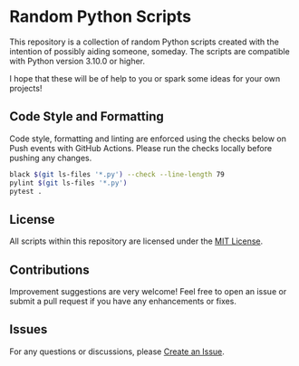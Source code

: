 # Random Python Scripts

This repository is a collection of random Python scripts created with the intention of possibly aiding someone, someday. The scripts are compatible with Python version 3.10.0 or higher.

I hope that these will be of help to you or spark some ideas for your own projects!

## Code Style and Formatting

Code style, formatting and linting are enforced using the checks below on Push events with GitHub Actions. Please run the checks locally before pushing any changes.

```bash
black $(git ls-files '*.py') --check --line-length 79
pylint $(git ls-files '*.py')
pytest .
```

## License

All scripts within this repository are licensed under the [MIT License](LICENSE).

## Contributions

Improvement suggestions are very welcome! Feel free to open an issue or submit a pull request if you have any enhancements or fixes.

## Issues

For any questions or discussions, please [Create an Issue](https://github.com/Get-Tony/pyutils/issues).
